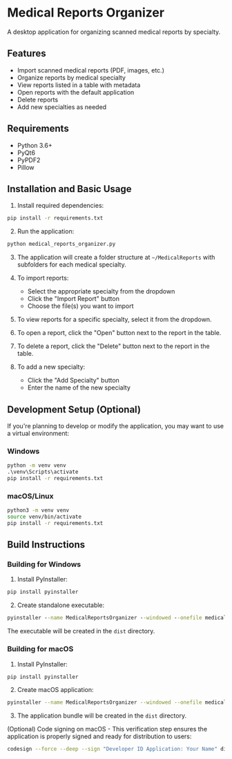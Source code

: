 # Medical Reports Organizer

A desktop application for organizing scanned medical reports by specialty.

## Features

- Import scanned medical reports (PDF, images, etc.)
- Organize reports by medical specialty
- View reports listed in a table with metadata
- Open reports with the default application
- Delete reports
- Add new specialties as needed

## Requirements

- Python 3.6+
- PyQt6
- PyPDF2
- Pillow

## Installation and Basic Usage

1. Install required dependencies:
```bash
pip install -r requirements.txt
```

2. Run the application:
```bash
python medical_reports_organizer.py
```

3. The application will create a folder structure at `~/MedicalReports` with subfolders for each medical specialty.

4. To import reports:
   - Select the appropriate specialty from the dropdown
   - Click the "Import Report" button
   - Choose the file(s) you want to import

5. To view reports for a specific specialty, select it from the dropdown.

6. To open a report, click the "Open" button next to the report in the table.

7. To delete a report, click the "Delete" button next to the report in the table.

8. To add a new specialty:
   - Click the "Add Specialty" button
   - Enter the name of the new specialty

## Development Setup (Optional)

If you're planning to develop or modify the application, you may want to use a virtual environment:

### Windows
```cmd
python -m venv venv
.\venv\Scripts\activate
pip install -r requirements.txt
```

### macOS/Linux
```bash
python3 -m venv venv
source venv/bin/activate
pip install -r requirements.txt
```

## Build Instructions

### Building for Windows

1. Install PyInstaller:
```cmd
pip install pyinstaller
```

2. Create standalone executable:
```cmd
pyinstaller --name MedicalReportsOrganizer --windowed --onefile medical_reports_organizer.py
```

The executable will be created in the `dist` directory.

### Building for macOS

1. Install PyInstaller:
```bash
pip install pyinstaller
```

2. Create macOS application:
```bash
pyinstaller --name MedicalReportsOrganizer --windowed --onefile medical_reports_organizer.py
```

3. The application bundle will be created in the `dist` directory.

(Optional) Code signing on macOS - This verification step ensures the application is properly signed and ready for distribution to users:
```bash
codesign --force --deep --sign "Developer ID Application: Your Name" dist/MedicalReportsOrganizer.app
```
